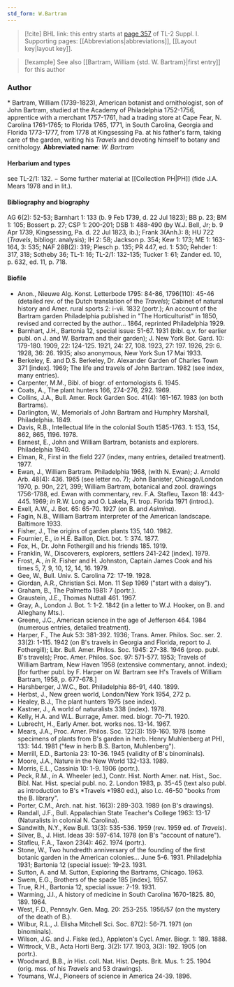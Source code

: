 ```yaml
---
std_form: W.Bartram
---
```


> [!cite] BHL link: this entry starts at [page 357](https://www.biodiversitylibrary.org/page/33265084) of TL-2 Suppl. I.
> Supporting pages: [[Abbreviations|abbreviations]], [[Layout key|layout key]].

> [!example] See also [[Bartram, William {std. W. Bartram}|first entry]] for this author

### Author

\* Bartram, William (1739-1823), American botanist and ornithologist, son of John Bartram, studied at the Academy of Philadelphia 1752-1756, apprentice with a merchant 1757-1761, had a trading store at Cape Fear, N. Carolina 1761-1765; to Florida 1765, 1771, in South Carolina, Georgia and Florida 1773-1777, from 1778 at Kingsessing Pa. at his father's farm, taking care of the garden, writing his *Travels* and devoting himself to botany and ornithology. 
**Abbreviated name**: *W. Bartram*

#### Herbarium and types

see TL-2/1: 132. − Some further material at [[Collection PH|PH]] (fide J.A. Mears 1978 and in lit.).

#### Bibliography and biography

AG 6(2): 52-53; Barnhart 1: 133 (b. 9 Feb 1739, d. 22 Jul 1823); BB p. 23; BM 1: 105; Bossert p. 27; CSP 1: 200-201; DSB 1: 488-490 (by W.J. Bell, Jr; b. 9 Apr 1739, Kingsessing, Pa. d. 22 Jul 1823, ib.); Frank 3(Anh.): 8; HU 722 (*Travels*, bibliogr. analysis); IH 2: 58; Jackson p. 354; Kew 1: 173; ME 1: 163-164, 3: 535; NAF 28B(2): 319; Plesch p. 135; PR 447, ed. 1: 530; Rehder 1: 317, 318; Sotheby 36; TL-1: 16; TL-2/1: 132-135; Tucker 1: 61; Zander ed. 10, p. 632, ed. 11, p. 718.

#### Biofile

- Anon., Nieuwe Alg. Konst. Letterbode 1795: 84-86, 1796(110): 45-46 (detailed rev. of the Dutch translation of the *Travels*); Cabinet of natural history and Amer. rural sports 2: i-vii. 1832 (portr.); An account of the Bartram garden Philadelphia published in "The Horticulturist" in 1850, revised and corrected by the author... 1864, reprinted Philadelphia 1929.
- Barnhart, J.H., Bartonia 12, special issue: 51-67. 1931 (bibl. q.v. for earlier publ. on J. and W. Bartram and their garden); J. New York Bot. Gard. 10: 179-180. 1909, 22: 124-125. 1921, 24: 27, 108. 1923, 27: 197. 1926, 29: 6. 1928, 36: 26. 1935; also anonymous, New York Sun 17 Mai 1933.
- Berkeley, E. and D.S. Berkeley, Dr. Alexander Garden of Charles Town 371 \[index\]. 1969; The life and travels of John Bartram. 1982 (see index, many entries).
- Carpenter, M.M., Bibl. of biogr. of entomologists 6. 1945.
- Coats, A., The plant hunters 166, 274-276, 292. 1969.
- Collins, J.A., Bull. Amer. Rock Garden Soc. 41(4): 161-167. 1983 (on both Bartrams).
- Darlington, W., Memorials of John Bartram and Humphry Marshall, Philadelphia. 1849.
- Davis, R.B., Intellectual life in the colonial South 1585-1763. 1: 153, 154, 862, 865, 1196. 1978.
- Earnest, E., John and William Bartram, botanists and explorers. Philadelphia 1940.
- Elman, R., First in the field 227 (index, many entries, detailed treatment). 1977.
- Ewan, J., William Bartram. Philadelphia 1968, (with N. Ewan); J. Arnold Arb. 48(4): 436. 1965 (see letter no. 7); John Banister, Chicago/London 1970, p. 90n, 221, 399; William Bartram, botanical and zool. drawings 1756-1788, ed. Ewan with commentary, rev. F.A. Stafleu, Taxon 18: 443-445. 1969; *in* R.W. Long and O. Lakela, Fl. trop. Florida 1971 (introd.).
- Exell, A.W., J. Bot. 65: 65-70. 1927 (on B. and *Asimina*).
- Fagin, N.B., William Bartram interpreter of the American landscape. Baltimore 1933.
- Fisher, J., The origins of garden plants 135, 140. 1982.
- Fournier, E., *in* H.E. Baillon, Dict. bot. 1: 374. 1877.
- Fox, H., Dr. John Fothergill and his friends 185. 1919.
- Franklin, W., Discoverers, explorers, settlers 241-242 \[index\]. 1979.
- Frost, A., *in* R. Fisher and H. Johnston, Captain James Cook and his times 5, 7, 9, 10, 12, 14, 16. 1979.
- Gee, W., Bull. Univ. S. Carolina 72: 17-19. 1928.
- Giordan, A.R., Christian Sci. Mon. 11 Sep 1969 ("start with a daisy").
- Graham, B., The Palmetto 1981: 7 (portr.).
- Graustein, J.E., Thomas Nuttall 461. 1967.
- Gray, A., London J. Bot. 1: 1-2. 1842 (in a letter to W.J. Hooker, on B. and Alleghany Mts.).
- Greene, J.C., American science in the age of Jefferson 464. 1984 (numerous entries, detailed treatment).
- Harper, F., The Auk 53: 381-392. 1936; Trans. Amer. Philos. Soc. ser. 2. 33(2): 1-115. 1942 (on B's travels in Georgia and Florida, report to J. Fothergill); Libr. Bull. Amer. Philos. Soc. 1945: 27-38. 1946 (prop. publ. B's travels); Proc. Amer. Philos. Soc. 97: 571-577. 1953; Travels of William Bartram, New Haven 1958 (extensive commentary, annot. index); \[for further publ. by F. Harper on W. Bartram see H's Travels of William Bartram, 1958, p. 677-678.\]
- Harshberger, J.W.C., Bot. Philadelphia 86-91, 440. 1899.
- Herbst, J., New green world, London/New York 1954, 272 p.
- Healey, B.J., The plant hunters 1975 (see index).
- Kastner, J., A world of naturalists 338 (index). 1978.
- Kelly, H.A. and W.L. Burrage, Amer. med. biogr. 70-71. 1920.
- Lubrecht, H., Early Amer. bot. works nos. 13-14. 1967.
- Mears, J.A., Proc. Amer. Philos. Soc. 122(3): 159-160. 1978 (some specimens of plants from B's garden in herb. Henry Muhlenberg at PH), 133: 144. 1981 ("few in herb B.S. Barton, Muhlenberg").
- Merrill, E.D., Bartonia 23: 10-36. 1945 (validity of B's binominals).
- Moore, J.A., Nature in the New World 132-133. 1989.
- Morris, E.L., Cassinia 10: 1-9. 1906 (portr.).
- Peck, R.M., *in* A. Wheeler (ed.), Contr. Hist. North Amer. nat. Hist., Soc. Bibl. Nat. Hist. special publ. no. 2. London 1983, p. 35-45 (text also publ. as introduction to B's *Travels *1980 ed.), also l.c. 46-50 "books from the B. library".
- Porter, C.M., Arch. nat. hist. 16(3): 289-303. 1989 (on B's drawings).
- Randall, J.F., Bull. Appalachian State Teacher's College 1963: 13-17 (Naturalists in colonial N. Carolina).
- Sandwith, N.Y., Kew Bull. 13(3): 535-536. 1959 (rev. 1959 ed. of *Travels*).
- Silver, B., J. Hist. Ideas 39: 597-614. 1978 (on B's "account of nature").
- Stafleu, F.A., Taxon 23(4): 462. 1974 (portr.).
- Stone, W., Two hundredth anniversary of the founding of the first botanic garden in the American colonies... June 5-6. 1931. Philadelphia 1931; Bartonia 12 (special issue): 19-23. 1931.
- Sutton, A. and M. Sutton, Exploring the Bartrams, Chicago. 1963.
- Swem, E.G., Brothers of the spade 185 \[index\]. 1957.
- True, R.H., Bartonia 12, special issue: 7-19. 1931.
- Warming, J.I., A history of medicine in South Carolina 1670-1825. 80, 189. 1964.
- West, F.D., Pennsylv. Gen. Mag. 20: 253-255. 1956/57 (on the mystery of the death of B.).
- Wilbur, R.L., J. Elisha Mitchell Sci. Soc. 87(2): 56-71. 1971 (on binominals).
- Wilson, J.G. and J. Fiske (ed.), Appleton's Cycl. Amer. Biogr. 1: 189. 1888.
- Wittrock, V.B., Acta Horti Berg. 3(2): 177. 1903, 3(3): 192. 1905 (on portr.).
- Woodward, B.B., *in* Hist. coll. Nat. Hist. Depts. Brit. Mus. 1: 25. 1904 (orig. mss. of his *Travels* and 53 drawings).
- Youmans, W.J., Pioneers of science in America 24-39. 1896.


